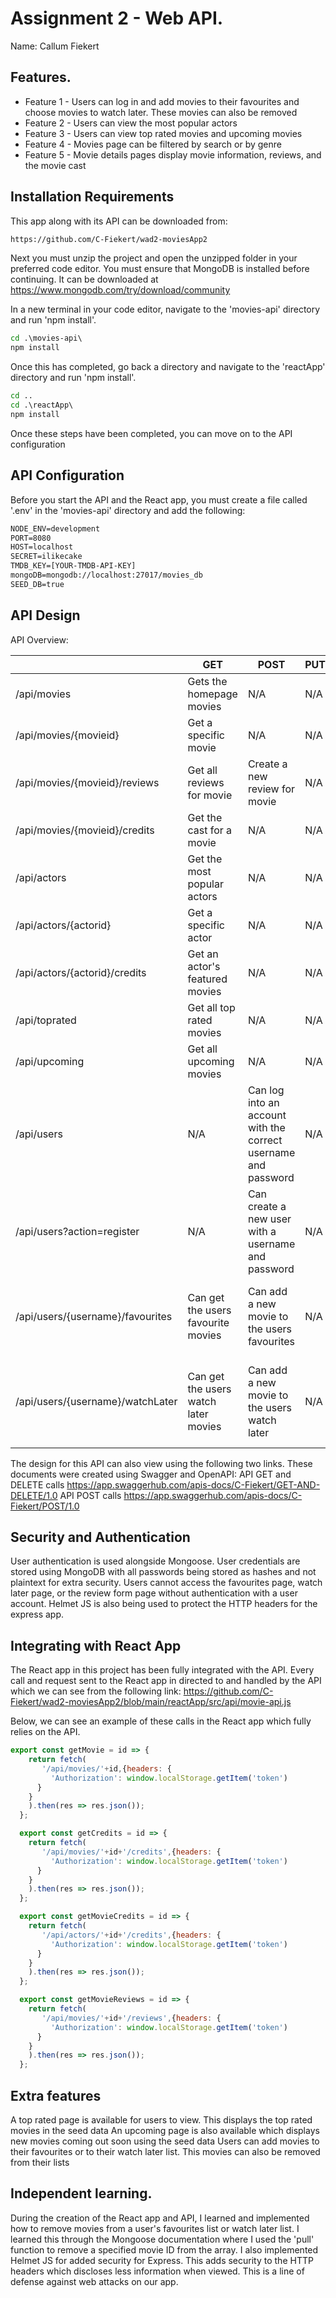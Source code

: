 # Assignment 2 - Web API.

Name: Callum Fiekert

## Features.

 + Feature 1 - Users can log in and add movies to their favourites and choose movies to watch later. These movies can also be removed
 + Feature 2 - Users can view the most popular actors
 + Feature 3 - Users can view top rated movies and upcoming movies
 + Feature 4 - Movies page can be filtered by search or by genre
 + Feature 5 - Movie details pages display movie information, reviews, and the movie cast

## Installation Requirements

This app along with its API can be downloaded from:

```bat
https://github.com/C-Fiekert/wad2-moviesApp2
```

Next you must unzip the project and open the unzipped folder in your preferred code editor.
You must ensure that MongoDB is installed before continuing. It can be downloaded at https://www.mongodb.com/try/download/community

In a new terminal in your code editor, navigate to the 'movies-api' directory and run 'npm install'.

```bat
cd .\movies-api\
npm install
```

Once this has completed, go back a directory and navigate to the 'reactApp' directory and run 'npm install'.

```bat
cd ..
cd .\reactApp\
npm install
```

Once these steps have been completed, you can move on to the API configuration

## API Configuration
Before you start the API and the React app, you must create a file called '.env' in the 'movies-api' directory and add the following:

```bat
NODE_ENV=development
PORT=8080
HOST=localhost
SECRET=ilikecake
TMDB_KEY=[YOUR-TMDB-API-KEY]
mongoDB=mongodb://localhost:27017/movies_db
SEED_DB=true
```

## API Design
API Overview:

|  | GET | POST | PUT | DELETE
| -- | -- | -- | -- | -- 
| /api/movies |Gets the homepage movies | N/A | N/A | N/A
| /api/movies/{movieid} | Get a specific movie | N/A | N/A | N/A
| /api/movies/{movieid}/reviews | Get all reviews for movie | Create a new review for movie | N/A | N/A 
| /api/movies/{movieid}/credits | Get the cast for a movie | N/A | N/A | N/A 
| /api/actors | Get the most popular actors | N/A | N/A | N/A  
| /api/actors/{actorid} | Get a specific actor | N/A | N/A | N/A  
| /api/actors/{actorid}/credits | Get an actor's featured movies | N/A | N/A | N/A 
| /api/toprated | Get all top rated movies | N/A | N/A | N/A  
| /api/upcoming | Get all upcoming movies | N/A | N/A | N/A  
| /api/users | N/A | Can log into an account with the correct username and password | N/A | N/A  
| /api/users?action=register | N/A | Can create a new user with a username and password | N/A | N/A  
| /api/users/{username}/favourites | Can get the users favourite movies | Can add a new movie to the users favourites | N/A | Can remove a movie from the users favourites  
| /api/users/{username}/watchLater | Can get the users watch later movies | Can add a new movie to the users watch later | N/A | Can remove a movie from the users watch later  

The design for this API can also view using the following two links. These documents were created using Swagger and OpenAPI:
API GET and DELETE calls
https://app.swaggerhub.com/apis-docs/C-Fiekert/GET-AND-DELETE/1.0
API POST calls
https://app.swaggerhub.com/apis-docs/C-Fiekert/POST/1.0

## Security and Authentication
User authentication is used alongside Mongoose. User credentials are stored using MongoDB with all passwords being stored as hashes and not plaintext for extra security.
Users cannot access the favourites page, watch later page, or the review form page without authentication with a user account. Helmet JS is also being used to protect the HTTP headers for the express app.

## Integrating with React App

The React app in this project has been fully integrated with the API. Every call and request sent to the React app in directed to and handled by the API which we can see from the following link:
https://github.com/C-Fiekert/wad2-moviesApp2/blob/main/reactApp/src/api/movie-api.js

Below, we can see an example of these calls in the React app which fully relies on the API.

~~~Javascript
export const getMovie = id => {
    return fetch(
       '/api/movies/'+id,{headers: {
         'Authorization': window.localStorage.getItem('token')
      }
    }
    ).then(res => res.json());
  };

  export const getCredits = id => {
    return fetch(
       '/api/movies/'+id+'/credits',{headers: {
         'Authorization': window.localStorage.getItem('token')
      }
    }
    ).then(res => res.json());
  };

  export const getMovieCredits = id => {
    return fetch(
       '/api/actors/'+id+'/credits',{headers: {
         'Authorization': window.localStorage.getItem('token')
      }
    }
    ).then(res => res.json());
  };

  export const getMovieReviews = id => {
    return fetch(
       '/api/movies/'+id+'/reviews',{headers: {
         'Authorization': window.localStorage.getItem('token')
      }
    }
    ).then(res => res.json());
  };
~~~

## Extra features

A top rated page is available for users to view. This displays the top rated movies in the seed data
An upcoming page is also available which displays new movies coming out soon using the seed data
Users can add movies to their favourites or to their watch later list. This movies can also be removed from their lists

## Independent learning.

During the creation of the React app and API, I learned and implemented how to remove movies from a user's favourites list or watch later list. I learned this through the Mongoose documentation where I used the 'pull' function to remove a specified movie ID from the array.
I also implemented Helmet JS for added security for Express. This adds security to the HTTP headers which discloses less information when viewed. This is a line of defense against web attacks on our app.